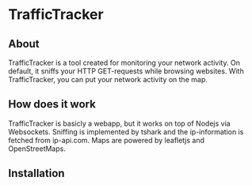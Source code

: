 TrafficTracker
==============

About
-----
TrafficTracker is a tool created for monitoring your network activity. On default, it sniffs your HTTP GET-requests while browsing websites. With TrafficTracker, you can put your network activity on the map.

How does it work
-----------------------
TrafficTracker is basicly a webapp, but it works on top of Nodejs via Websockets. Sniffing is implemented by tshark and the ip-information is fetched from ip-api.com. Maps are powered by leafletjs and OpenStreetMaps.

Installation
---------------
